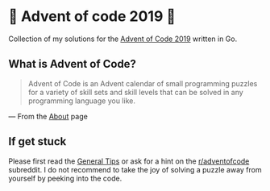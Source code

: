 
# 🎄 Advent of code 2019 🎄

Collection of my solutions for the [Advent of Code 2019](https://adventofcode.com/2019) written in Go. 

## What is Advent of Code? 

>Advent of Code is an Advent calendar of small programming puzzles for a variety of skill sets and skill levels that can be solved in any programming language you like.

— From the [About](https://adventofcode.com/2019/about) page

## If get stuck

Please first read the [General Tips](https://adventofcode.com/2019/about) or ask for a hint on the [r/adventofcode](https://www.reddit.com/r/adventofcode/) subreddit. I do not recommend to take the joy of solving a puzzle away from yourself by peeking into the code.

